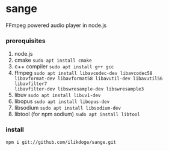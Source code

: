 # sange
FFmpeg powered audio player in node.js

### prerequisites
1. node.js
2. cmake <code>sudo apt install cmake</code>
3. c++ compiler <code>sudo apt install g++ gcc</code>
4. ffmpeg <code>sudo apt install libavcodec-dev libavcodec58 libavformat-dev libavformat58 libavutil-dev libavutil56 libavfilter7 libavfilter-dev libswresample-dev libswresample3</code>
5. libuv <code>sudo apt install libuv1-dev</code>
6. libopus <code>sudo apt install libopus-dev</code>
7. libsodium <code>sudo apt install libsodium-dev</code>
8. libtool (for npm sodium) <code>sudo apt install libtool</code>

### install
```bash
npm i git://github.com/ilikdoge/sange.git
```